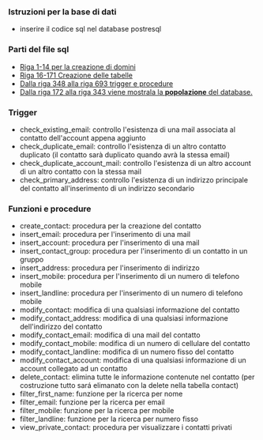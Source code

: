 ### Istruzioni per la base di dati
- inserire il codice sql nel database postresql

### Parti del file sql
- [Riga 1-14 per la creazione di domini](https://github.com/Tempah28/Progetto-OO-BB/blob/main/Basi%20di%20Dati/SQL/SQL%20Code.sql#L1)
- [Riga 16-171 Creazione delle tabelle](https://github.com/Tempah28/Progetto-OO-BB/blob/main/Basi%20di%20Dati/SQL/SQL%20Code.sql#L16)
- [Dalla riga 348 alla riga 693 trigger e procedure](https://github.com/Tempah28/Progetto-OO-BB/blob/main/Basi%20di%20Dati/SQL/SQL%20Code.sql#L348)
- [Dalla riga 172 alla riga 343 viene mostrala la **popolazione** del database.](https://github.com/Tempah28/Progetto-OO-BB/blob/main/Basi%20di%20Dati/SQL/SQL%20Code.sql#L172)


### Trigger
- check_existing_email: controllo l'esistenza di una mail associata al contatto dell'account appena aggiunto
- check_duplicate_email: controllo l'esistenza di un altro contatto duplicato (il contatto sarà duplicato quando avrà la stessa email)
- check_duplicate_account_mail: controllo l'esistenza di un altro account di un altro contatto con la stessa mail
- check_primary_address: controllo l'esistenza di un indirizzo principale del contatto all'inserimento di un indirizzo secondario

### Funzioni e procedure
- create_contact: procedura per la creazione del contatto
- insert_email: procedura per l'inserimento di una mail
- insert_account: procedura per l'inserimento di una mail
- insert_contact_group: procedura per l'inserimento di un contatto in un gruppo
- insert_address: procedura per l'inserimento di indirizzo
- insert_mobile: procedura per l'inserimento di un numero di telefono mobile
- insert_landline: procedura per l'inserimento di un numero di telefono mobile
- modify_contact: modifica di una qualsiasi informazione del contatto
- modify_contact_address: modifica di una qualsiasi informazione dell'indirizzo del contatto
- modify_contact_email: modifica di una mail del contatto
- modify_contact_mobile: modifica di un numero di cellulare del contatto
- modify_contact_landline: modifica di un numero fisso del contatto
- modify_contact_account: modifica di una qualsiasi informazione di un account collegato ad un contatto
- delete_contact: elimina tutte le informazione contenute nel contatto (per costruzione tutto sará elimanato con la delete nella tabella contact)
- filter_first_name: funzione per la ricerca per nome
- filter_email: funzione per la ricerca per email
- filter_mobile: funzione per la ricerca per mobile
- filter_landline: funzione per la ricerca per numero fisso
- view_private_contact: procedura per visualizzare i contatti privati
